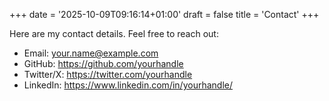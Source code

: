 +++
date = '2025-10-09T09:16:14+01:00'
draft = false
title = 'Contact'
+++

Here are my contact details. Feel free to reach out:

- Email: your.name@example.com
- GitHub: https://github.com/yourhandle
- Twitter/X: https://twitter.com/yourhandle
- LinkedIn: https://www.linkedin.com/in/yourhandle/
